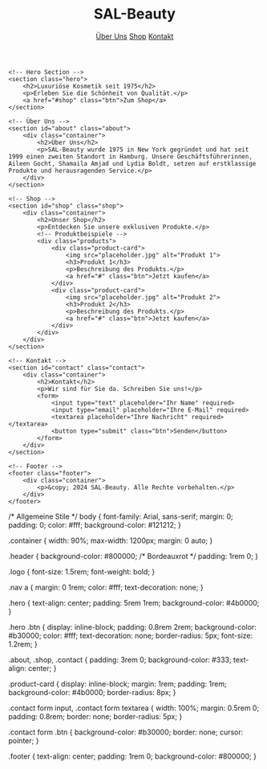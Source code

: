 <!DOCTYPE html>
<html lang="de">
<head>
    <meta charset="UTF-8">
    <meta name="viewport" content="width=device-width, initial-scale=1.0">
    <title>SAL-Beauty – Luxus für Ihr Leben</title>
    <link rel="stylesheet" href="styles.css">
</head>
<body>
    <!-- Header -->
    <header class="header">
        <div class="container">
            <h1 class="logo">SAL-Beauty</h1>
            <nav class="nav">
                <a href="#about">Über Uns</a>
                <a href="#shop">Shop</a>
                <a href="#contact">Kontakt</a>
            </nav>
        </div>
    </header>

    <!-- Hero Section -->
    <section class="hero">
        <h2>Luxuriöse Kosmetik seit 1975</h2>
        <p>Erleben Sie die Schönheit von Qualität.</p>
        <a href="#shop" class="btn">Zum Shop</a>
    </section>

    <!-- Über Uns -->
    <section id="about" class="about">
        <div class="container">
            <h2>Über Uns</h2>
            <p>SAL-Beauty wurde 1975 in New York gegründet und hat seit 1999 einen zweiten Standort in Hamburg. Unsere Geschäftsführerinnen, Aileen Gocht, Shamaila Amjad und Lydia Boldt, setzen auf erstklassige Produkte und herausragenden Service.</p>
        </div>
    </section>

    <!-- Shop -->
    <section id="shop" class="shop">
        <div class="container">
            <h2>Unser Shop</h2>
            <p>Entdecken Sie unsere exklusiven Produkte.</p>
            <!-- Produktbeispiele -->
            <div class="products">
                <div class="product-card">
                    <img src="placeholder.jpg" alt="Produkt 1">
                    <h3>Produkt 1</h3>
                    <p>Beschreibung des Produkts.</p>
                    <a href="#" class="btn">Jetzt kaufen</a>
                </div>
                <div class="product-card">
                    <img src="placeholder.jpg" alt="Produkt 2">
                    <h3>Produkt 2</h3>
                    <p>Beschreibung des Produkts.</p>
                    <a href="#" class="btn">Jetzt kaufen</a>
                </div>
            </div>
        </div>
    </section>

    <!-- Kontakt -->
    <section id="contact" class="contact">
        <div class="container">
            <h2>Kontakt</h2>
            <p>Wir sind für Sie da. Schreiben Sie uns!</p>
            <form>
                <input type="text" placeholder="Ihr Name" required>
                <input type="email" placeholder="Ihre E-Mail" required>
                <textarea placeholder="Ihre Nachricht" required></textarea>
                <button type="submit" class="btn">Senden</button>
            </form>
        </div>
    </section>

    <!-- Footer -->
    <footer class="footer">
        <div class="container">
            <p>&copy; 2024 SAL-Beauty. Alle Rechte vorbehalten.</p>
        </div>
    </footer>
</body>
</html>
/* Allgemeine Stile */
body {
    font-family: Arial, sans-serif;
    margin: 0;
    padding: 0;
    color: #fff;
    background-color: #121212;
}

.container {
    width: 90%;
    max-width: 1200px;
    margin: 0 auto;
}

.header {
    background-color: #800000; /* Bordeauxrot */
    padding: 1rem 0;
}

.logo {
    font-size: 1.5rem;
    font-weight: bold;
}

.nav a {
    margin: 0 1rem;
    color: #fff;
    text-decoration: none;
}

.hero {
    text-align: center;
    padding: 5rem 1rem;
    background-color: #4b0000;
}

.hero .btn {
    display: inline-block;
    padding: 0.8rem 2rem;
    background-color: #b30000;
    color: #fff;
    text-decoration: none;
    border-radius: 5px;
    font-size: 1.2rem;
}

.about, .shop, .contact {
    padding: 3rem 0;
    background-color: #333;
    text-align: center;
}

.product-card {
    display: inline-block;
    margin: 1rem;
    padding: 1rem;
    background-color: #4b0000;
    border-radius: 8px;
}

.contact form input, .contact form textarea {
    width: 100%;
    margin: 0.5rem 0;
    padding: 0.8rem;
    border: none;
    border-radius: 5px;
}

.contact form .btn {
    background-color: #b30000;
    border: none;
    cursor: pointer;
}

.footer {
    text-align: center;
    padding: 1rem 0;
    background-color: #800000;
}
